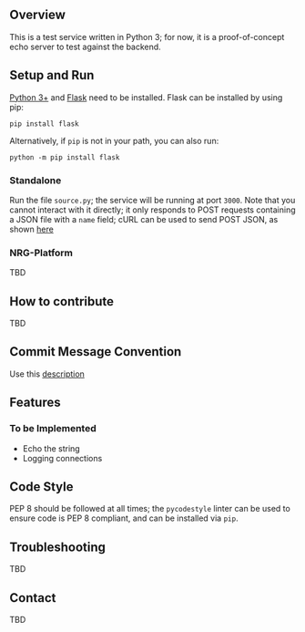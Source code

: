 ## Overview
This is a test service written in Python 3; for now, it is a proof-of-concept echo server to test against the backend.

## Setup and Run
[Python 3+](https://www.python.org/downloads/) and [Flask](https://palletsprojects.com/p/flask/) need to be installed. Flask can be installed by using pip:

    pip install flask

Alternatively, if `pip` is not in your path, you can also run:

    python -m pip install flask

### Standalone
Run the file `source.py`; the service will be running at port `3000`. Note that you cannot interact with it directly; it only responds to POST requests containing a JSON file with a `name` field; cURL can be used to send POST JSON, as shown [here](https://gist.github.com/subfuzion/08c5d85437d5d4f00e58#post-applicationjson)
### NRG-Platform
TBD
## How to contribute
TBD
## Commit Message Convention
Use this [description](https://gist.github.com/mithi/33b0e9426c6ba378807304dfb5e7d566)
## Features
### To be Implemented 
- Echo the string
- Logging connections
## Code Style
PEP 8 should be followed at all times; the `pycodestyle` linter can be used to ensure code is PEP 8 compliant, and can be installed via `pip`.
## Troubleshooting
TBD
## Contact
TBD

